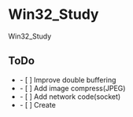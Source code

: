 # Win32_Study
Win32_Study


## ToDo

<p>
  <ul>
    <li>- [ ] Improve double buffering</li>
    <li>- [ ] Add image compress(JPEG)</li>    
    <li>- [ ] Add network code(socket)</li>    
    <li>- [ ] Create </li>    
  </ul>
</p>
